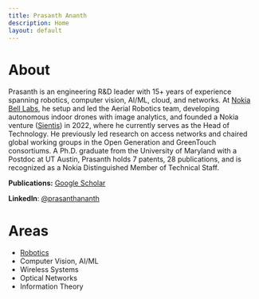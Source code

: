 ```yaml
---
title: Prasanth Ananth
description: Home 
layout: default
---
```


# About
Prasanth is an engineering R&D leader with 15+ years of experience spanning robotics, computer vision, AI/ML, cloud, and networks. At [Nokia Bell Labs](https://www.nokia.com/bell-labs/), he setup and led the Aerial Robotics team, developing autonomous indoor drones with image analytics, and founded a Nokia venture ([Sientis](https://www.sientis.ai/)) in 2022, where he currently serves as the Head of Technology. He previously led research on access networks and chaired global working groups in the Open Generation and GreenTouch consortiums. A Ph.D. graduate from the University of Maryland with a Postdoc at UT Austin, Prasanth holds 7 patents, 28 publications, and is recognized as a Nokia Distinguished Member of Technical Staff.

**Publications:** [Google Scholar](https://scholar.google.com/citations?user=6hXAdwwAAAAJ&hl=en)

**LinkedIn**: [@prasanthananth](https://www.linkedin.com/in/prasanthananth/)

# Areas
- [Robotics](robotics.md)
- Computer Vision, AI/ML
- Wireless Systems
- Optical Networks
- Information Theory
